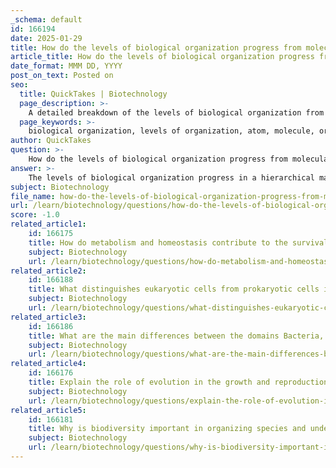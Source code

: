 ```yaml
---
_schema: default
id: 166194
date: 2025-01-29
title: How do the levels of biological organization progress from molecular to ecological levels?
article_title: How do the levels of biological organization progress from molecular to ecological levels?
date_format: MMM DD, YYYY
post_on_text: Posted on
seo:
  title: QuickTakes | Biotechnology
  page_description: >-
    A detailed breakdown of the levels of biological organization from molecular to ecological levels, illustrating how life is structured hierarchically, from atoms and molecules to ecosystems and the biosphere.
  page_keywords: >-
    biological organization, levels of organization, atom, molecule, organelle, cell, tissue, organ, organ system, organism, population, community, ecosystem, biosphere
author: QuickTakes
question: >-
    How do the levels of biological organization progress from molecular to ecological levels?
answer: >-
    The levels of biological organization progress in a hierarchical manner, starting from the smallest units of life and moving to the largest. Here’s a detailed breakdown of each level:\n\n1. **Atom**: The most basic unit of matter, atoms are the building blocks of all substances. For example, carbon, hydrogen, and oxygen are essential atoms that make up biological molecules.\n\n2. **Molecule**: Molecules are formed when two or more atoms bond together. Biological molecules include water, proteins, lipids, carbohydrates, and nucleic acids (like DNA).\n\n3. **Organelle**: Organelles are specialized structures within cells that perform specific functions. Examples include mitochondria (energy production), ribosomes (protein synthesis), and the nucleus (housing DNA).\n\n4. **Cell**: The cell is the smallest unit of life. It can exist as a single-celled organism (like bacteria) or as part of a multicellular organism (like plants and animals).\n\n5. **Tissue**: Tissues are groups of similar cells that work together to perform a specific function. For instance, muscle tissue is responsible for movement, while nervous tissue transmits signals.\n\n6. **Organ**: An organ is made up of different types of tissues that work together to perform a specific function. The heart, for example, is an organ composed of muscle tissue, connective tissue, and nervous tissue.\n\n7. **Organ System**: Organ systems consist of groups of organs that work together to perform complex functions. The circulatory system, for example, includes the heart, blood vessels, and blood, working together to transport nutrients and oxygen throughout the body.\n\n8. **Organism**: An organism is an individual living entity that can function independently. This includes animals, plants, fungi, and microorganisms.\n\n9. **Population**: A population is a group of individuals of the same species living in a specific area. For example, a population of deer in a forest.\n\n10. **Community**: A community consists of different populations that live together in a particular area and interact with one another. For instance, a forest community may include deer, trees, birds, and insects.\n\n11. **Ecosystem**: An ecosystem includes a community of living organisms and their physical environment, interacting as a system. It encompasses both biotic (living) and abiotic (non-living) components, such as soil, water, and climate.\n\n12. **Biosphere**: The biosphere is the global sum of all ecosystems. It represents the zone of life on Earth, where all living organisms interact with each other and their environments.\n\nThis hierarchical structure allows scientists to study life at various scales, from molecular interactions within cells to the dynamics of entire ecosystems. Each level builds upon the previous one, illustrating the complexity and interconnectedness of life.
subject: Biotechnology
file_name: how-do-the-levels-of-biological-organization-progress-from-molecular-to-ecological-levels.md
url: /learn/biotechnology/questions/how-do-the-levels-of-biological-organization-progress-from-molecular-to-ecological-levels
score: -1.0
related_article1:
    id: 166175
    title: How do metabolism and homeostasis contribute to the survival of living organisms?
    subject: Biotechnology
    url: /learn/biotechnology/questions/how-do-metabolism-and-homeostasis-contribute-to-the-survival-of-living-organisms
related_article2:
    id: 166188
    title: What distinguishes eukaryotic cells from prokaryotic cells in terms of structure?
    subject: Biotechnology
    url: /learn/biotechnology/questions/what-distinguishes-eukaryotic-cells-from-prokaryotic-cells-in-terms-of-structure
related_article3:
    id: 166186
    title: What are the main differences between the domains Bacteria, Archaea, and Eukarya?
    subject: Biotechnology
    url: /learn/biotechnology/questions/what-are-the-main-differences-between-the-domains-bacteria-archaea-and-eukarya
related_article4:
    id: 166176
    title: Explain the role of evolution in the growth and reproduction of living organisms.
    subject: Biotechnology
    url: /learn/biotechnology/questions/explain-the-role-of-evolution-in-the-growth-and-reproduction-of-living-organisms
related_article5:
    id: 166181
    title: Why is biodiversity important in organizing species and understanding evolutionary history?
    subject: Biotechnology
    url: /learn/biotechnology/questions/why-is-biodiversity-important-in-organizing-species-and-understanding-evolutionary-history
---
```


&nbsp;